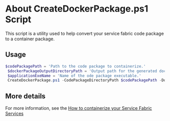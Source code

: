 
# About CreateDockerPackage.ps1 Script
This script is a utility used to help convert your service fabric code package to a container package.

## Usage

```powershell
$codePackagePath = 'Path to the code package to containerize.'
 $dockerPackageOutputDirectoryPath = 'Output path for the generated docker folder.'
 $applicationExeName = 'Name of the ode package executable.'
 CreateDockerPackage.ps1 -CodePackageDirectoryPath $codePackagePath -DockerPackageOutputDirectoryPath $dockerPackageOutputDirectoryPath -ApplicationExeName $applicationExeName
```

## More details
For more information, see the [How to containerize your Service Fabric Services](https://docs.microsoft.com/en-us/azure/service-fabric/service-fabric-services-inside-containers)
